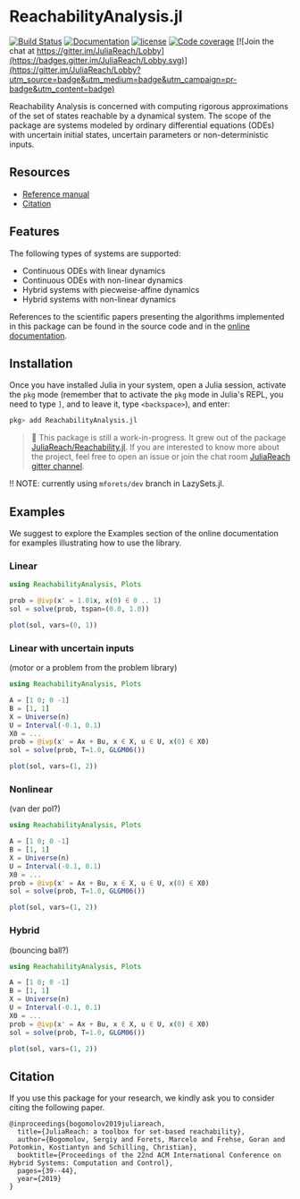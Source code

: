 # ReachabilityAnalysis.jl

[![Build Status](https://travis-ci.org/mforets/ReachabilityAnalysis.jl.svg?branch=master)](https://travis-ci.org/mforets/ReachabilityAnalysis.jl)
[![Documentation](https://img.shields.io/badge/docs-latest-blue.svg)](http://juliareach.github.io/ReachabilityAnalysis.jl/dev/)
[![license](https://img.shields.io/github/license/mashape/apistatus.svg?maxAge=2592000)](https://github.com/mforets/ReachabilityAnalysis.jl/blob/master/LICENSE)
[![Code coverage](http://codecov.io/github/mforets/ReachabilityAnalysis.jl/coverage.svg?branch=master)](https://codecov.io/github/mforets/ReachabilityAnalysis.jl?branch=master)
[![Join the chat at https://gitter.im/JuliaReach/Lobby](https://badges.gitter.im/JuliaReach/Lobby.svg)](https://gitter.im/JuliaReach/Lobby?utm_source=badge&utm_medium=badge&utm_campaign=pr-badge&utm_content=badge)


Reachability Analysis is concerned with computing rigorous approximations of the set
of states reachable by a dynamical system. The scope of the package are systems
modeled by ordinary differential equations (ODEs) with uncertain initial states,
uncertain parameters or non-deterministic inputs.

## Resources

- [Reference manual](http://juliareach.github.io/ReachabilityAnalysis.jl/dev/)
- [Citation]()

## Features

The following types of systems are supported:

- Continuous ODEs with linear dynamics
- Continuous ODEs with non-linear dynamics
- Hybrid systems with piecweise-affine dynamics
- Hybrid systems with non-linear dynamics

References to the scientific papers presenting the algorithms implemented in this
package can be found in the source code and in
the [online documentation](http://juliareach.github.io/ReachabilityAnalysis.jl/dev/).

## Installation

Once you have installed Julia in your system, open a Julia session, activate the
`pkg` mode (remember that to activate the `pkg` mode in Julia's REPL, you need to type `]`,
and to leave it, type `<backspace>`), and enter:

```julia
pkg> add ReachabilityAnalysis.jl
```


>  :book: This package is still a work-in-progress. It grew out of the package
    [JuliaReach/Reachability.jl](https://github.com/JuliaReach/Reachability.jl).
    If you are interested to know more about the project, feel free to open an issue or
    join the chat room [JuliaReach gitter channel](https://gitter.im/JuliaReach/Lobby).

!! NOTE: currently using `mforets/dev` branch in LazySets.jl.

## Examples

We suggest to explore the Examples section of the online documentation for examples
illustrating how to use the library.

### Linear

```julia
using ReachabilityAnalysis, Plots

prob = @ivp(x' = 1.01x, x(0) ∈ 0 .. 1)
sol = solve(prob, tspan=(0.0, 1.0))

plot(sol, vars=(0, 1))
```

### Linear with uncertain inputs

(motor or a problem from the problem library)

```julia
using ReachabilityAnalysis, Plots

A = [1 0; 0 -1]
B = [1, 1]
X = Universe(n)
U = Interval(-0.1, 0.1)
X0 = ...
prob = @ivp(x' = Ax + Bu, x ∈ X, u ∈ U, x(0) ∈ X0)
sol = solve(prob, T=1.0, GLGM06())

plot(sol, vars=(1, 2))
```

### Nonlinear

(van der pol?)

```julia
using ReachabilityAnalysis, Plots

A = [1 0; 0 -1]
B = [1, 1]
X = Universe(n)
U = Interval(-0.1, 0.1)
X0 = ...
prob = @ivp(x' = Ax + Bu, x ∈ X, u ∈ U, x(0) ∈ X0)
sol = solve(prob, T=1.0, GLGM06())

plot(sol, vars=(1, 2))
```

### Hybrid

(bouncing ball?)

```julia
using ReachabilityAnalysis, Plots

A = [1 0; 0 -1]
B = [1, 1]
X = Universe(n)
U = Interval(-0.1, 0.1)
X0 = ...
prob = @ivp(x' = Ax + Bu, x ∈ X, u ∈ U, x(0) ∈ X0)
sol = solve(prob, T=1.0, GLGM06())

plot(sol, vars=(1, 2))
```

## Citation

If you use this package for your research, we kindly ask you to consider citing the following paper.

```
@inproceedings{bogomolov2019juliareach,
  title={JuliaReach: a toolbox for set-based reachability},
  author={Bogomolov, Sergiy and Forets, Marcelo and Frehse, Goran and Potomkin, Kostiantyn and Schilling, Christian},
  booktitle={Proceedings of the 22nd ACM International Conference on Hybrid Systems: Computation and Control},
  pages={39--44},
  year={2019}
}
```
